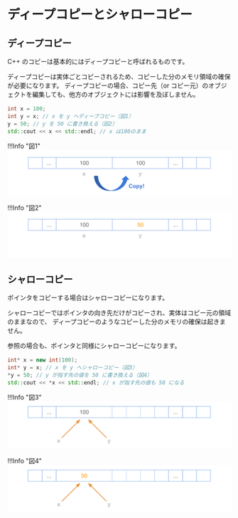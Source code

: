 # ディープコピーとシャローコピー

## ディープコピー
C++ のコピーは基本的にはディープコピーと呼ばれるものです。

ディープコピーは実体ごとコピーされるため、コピーした分のメモリ領域の確保が必要になります。
ディープコピーの場合、コピー先（or コピー元）のオブジェクトを編集しても、他方のオブジェクトには影響を及ぼしません。

```cpp
int x = 100;
int y = x; // x を y へディープコピー（図1）
y = 50; // y を 50 に書き換える（図2）
std::cout << x << std::endl; // x は100のまま
```

!!!Info "図1"
    ![図1][deep_copy_a]

!!!Info "図2"
    ![図1][deep_copy_b]


## シャローコピー

ポインタをコピーする場合はシャローコピーになります。

シャローコピーではポインタの向き先だけがコピーされ、実体はコピー元の領域のままなので、
ディープコピーのようなコピーした分のメモリの確保は起きません。

参照の場合も、ポインタと同様にシャローコピーになります。

```cpp
int* x = new int(100);
int* y = x; // x を y へシャローコピー（図3）
*y = 50; // y が指す先の値を 50 に書き換える（図4）
std::cout << *x << std::endl; // x が指す先の値も 50 になる
```

!!!Info "図3"
    ![図3][shallow_copy_a]

!!!Info "図4"
    ![図4][shallow_copy_b]

[deep_copy_a]: img/deep_copy_a.svg
[deep_copy_b]: img/deep_copy_b.svg
[shallow_copy_a]: img/shallow_copy_a.svg
[shallow_copy_b]: img/shallow_copy_b.svg